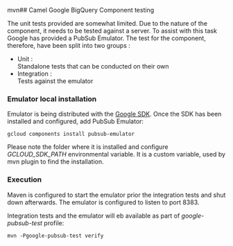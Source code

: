 mvn## Camel Google BigQuery Component testing

The unit tests provided are somewhat limited.
Due to the nature of the component, it needs to be tested against a server. To assist with this task Google has provided
a PubSub Emulator. The test for the component, therefore, have been split into two groups :

* Unit : <br>
  Standalone tests that can be conducted on their own
* Integration : <br>
  Tests against the emulator

### Emulator local installation

Emulator is being distributed with the [Google SDK](https://cloud.google.com/sdk/).
Once the SDK has been installed and configured, add PubSub Emulator:

```
gcloud components install pubsub-emulator
```

Please note the folder where it is installed and configure _GCLOUD_SDK_PATH_ environmental variable.
It is a custom variable, used by mvn plugin to find the installation.


### Execution

Maven is configured to start the emulator prior the integration tests and shut down afterwards.
The emulator is configured to listen to port 8383.

Integration tests and the emulator will eb available as part of _google-pubsub-test_ profile:

```
mvn -Pgoogle-pubsub-test verify
```


